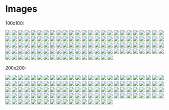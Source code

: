 # Images

100x100:

![](100x100/fancy-%2330furry.png)
![](100x100/fancy-aeoncat.png)
![](100x100/fancy-al.png)
![](100x100/fancy-ande.png)
![](100x100/fancy-atlas.png)
![](100x100/fancy-bartholomeow.png)
![](100x100/fancy-berry.png)
![](100x100/fancy-boot-belgium.png)
![](100x100/fancy-boot-brazil.png)
![](100x100/fancy-boot-croatia.png)
![](100x100/fancy-boot-england.png)
![](100x100/fancy-boot-france.png)
![](100x100/fancy-boot-russia.png)
![](100x100/fancy-boot-sweden.png)
![](100x100/fancy-boot-uruguay.png)
![](100x100/fancy-bugcat.png)
![](100x100/fancy-bugcatv2.png)
![](100x100/fancy-catamari.png)
![](100x100/fancy-catbury.png)
![](100x100/fancy-cathena.png)
![](100x100/fancy-catseye.png)
![](100x100/fancy-catyrax.png)
![](100x100/fancy-catzy.png)
![](100x100/fancy-celestialcyberdimension.png)
![](100x100/fancy-chatplongeur.png)
![](100x100/fancy-cheffurry.png)
![](100x100/fancy-chitten.png)
![](100x100/fancy-clover.png)
![](100x100/fancy-curdlin.png)
![](100x100/fancy-cyberberry.png)
![](100x100/fancy-dapp-e.png)
![](100x100/fancy-djmeowlody.png)
![](100x100/fancy-docpurr.png)
![](100x100/fancy-dogcat.png)
![](100x100/fancy-draco.png)
![](100x100/fancy-dracojunior.png)
![](100x100/fancy-dracothemagnificent.png)
![](100x100/fancy-dracula.png)
![](100x100/fancy-dreggo.png)
![](100x100/fancy-ducat.png)
![](100x100/fancy-dukecat.png)
![](100x100/fancy-earnie.png)
![](100x100/fancy-felono.png)
![](100x100/fancy-flutterbee.png)
![](100x100/fancy-fortunecat.png)
![](100x100/fancy-furbeard.png)
![](100x100/fancy-furlin.png)
![](100x100/fancy-furmione.png)
![](100x100/fancy-furrmingo.png)
![](100x100/fancy-genedough.png)
![](100x100/fancy-genesis.png)
![](100x100/fancy-glasswalker.png)
![](100x100/fancy-glitter.png)
![](100x100/fancy-goldendogcat.png)
![](100x100/fancy-goldendragoncat.png)
![](100x100/fancy-gwendolion.png)
![](100x100/fancy-hinecatone.png)
![](100x100/fancy-honu.png)
![](100x100/fancy-hypurrion.png)
![](100x100/fancy-jack.png)
![](100x100/fancy-kitijira.png)
![](100x100/fancy-kitt-e.png)
![](100x100/fancy-kittyformerlyknownasprince.png)
![](100x100/fancy-kittypride.png)
![](100x100/fancy-knightkitty.png)
![](100x100/fancy-krakitten.png)
![](100x100/fancy-lilbub.png)
![](100x100/fancy-lilbubthemagicalspacecat.png)
![](100x100/fancy-liondance.png)
![](100x100/fancy-lulu.png)
![](100x100/fancy-magmeow.png)
![](100x100/fancy-meowstro.png)
![](100x100/fancy-misspurrfect.png)
![](100x100/fancy-misterpurrfect.png)
![](100x100/fancy-mistletoe.png)
![](100x100/fancy-mono-chan.png)
![](100x100/fancy-negato.png)
![](100x100/fancy-page.png)
![](100x100/fancy-papacatuanuku.png)
![](100x100/fancy-pawderick.png)
![](100x100/fancy-pawrula.png)
![](100x100/fancy-pawzilla.png)
![](100x100/fancy-pepito.png)
![](100x100/fancy-phuziqaat.png)
![](100x100/fancy-pickles.png)
![](100x100/fancy-pizzazz.png)
![](100x100/fancy-poisonorchid.png)
![](100x100/fancy-purremyallaire.png)
![](100x100/fancy-purrity.png)
![](100x100/fancy-purrspero.png)
![](100x100/fancy-purrzival.png)
![](100x100/fancy-pussforprogress.png)
![](100x100/fancy-puuurrot.png)
![](100x100/fancy-rabbidkitty.png)
![](100x100/fancy-raspoutine.png)
![](100x100/fancy-robin.png)
![](100x100/fancy-santaclaws.png)
![](100x100/fancy-schrödingerscat.png)
![](100x100/fancy-sheilapurren.png)
![](100x100/fancy-shipcat.png)
![](100x100/fancy-shoopadoop.png)
![](100x100/fancy-sirmeowsalot.png)
![](100x100/fancy-skeletonne.png)
![](100x100/fancy-sparkles.png)
![](100x100/fancy-squib.png)
![](100x100/fancy-squiddlesworth.png)
![](100x100/fancy-stephfurthree.png)
![](100x100/fancy-stitches.png)
![](100x100/fancy-swish.png)
![](100x100/fancy-tabby.png)
![](100x100/fancy-tallythepurrocious.png)
![](100x100/fancy-vernon.png)
![](100x100/fancy-victoire.png)
![](100x100/fancy-vulcant.png)
![](100x100/fancy-vulcat.png)
![](100x100/fancy-whisper.png)
![](100x100/fancy-yuricatsuki.png)


200x200:

![](200x200/fancy-%2330furry.png)
![](200x200/fancy-aeoncat.png)
![](200x200/fancy-al.png)
![](200x200/fancy-ande.png)
![](200x200/fancy-atlas.png)
![](200x200/fancy-bartholomeow.png)
![](200x200/fancy-berry.png)
![](200x200/fancy-boot-belgium.png)
![](200x200/fancy-boot-brazil.png)
![](200x200/fancy-boot-croatia.png)
![](200x200/fancy-boot-england.png)
![](200x200/fancy-boot-france.png)
![](200x200/fancy-boot-russia.png)
![](200x200/fancy-boot-sweden.png)
![](200x200/fancy-boot-uruguay.png)
![](200x200/fancy-bugcat.png)
![](200x200/fancy-bugcatv2.png)
![](200x200/fancy-catamari.png)
![](200x200/fancy-catbury.png)
![](200x200/fancy-cathena.png)
![](200x200/fancy-catseye.png)
![](200x200/fancy-catyrax.png )
![](200x200/fancy-catzy.png)
![](200x200/fancy-celestialcyberdimension.png)
![](200x200/fancy-chatplongeur.png)
![](200x200/fancy-cheffurry.png)
![](200x200/fancy-chitten.png)
![](200x200/fancy-clover.png)
![](200x200/fancy-curdlin.png)
![](200x200/fancy-cyberberry.png)
![](200x200/fancy-dapp-e.png)
![](200x200/fancy-djmeowlody.png)
![](200x200/fancy-docpurr.png)
![](200x200/fancy-dogcat.png)
![](200x200/fancy-draco.png)
![](200x200/fancy-dracojunior.png)
![](200x200/fancy-dracothemagnificent.png)
![](200x200/fancy-dracula.png)
![](200x200/fancy-dreggo.png)
![](200x200/fancy-ducat.png)
![](200x200/fancy-dukecat.png)
![](200x200/fancy-earnie.png)
![](200x200/fancy-felono.png)
![](200x200/fancy-flutterbee.png)
![](200x200/fancy-fortunecat.png)
![](200x200/fancy-furbeard.png)
![](200x200/fancy-furlin.png)
![](200x200/fancy-furmione.png)
![](200x200/fancy-furrmingo.png)
![](200x200/fancy-genedough.png)
![](200x200/fancy-genesis.png)
![](200x200/fancy-glasswalker.png)
![](200x200/fancy-glitter.png)
![](200x200/fancy-goldendogcat.png)
![](200x200/fancy-goldendragoncat.png)
![](200x200/fancy-gwendolion.png)
![](200x200/fancy-hinecatone.png)
![](200x200/fancy-honu.png)
![](200x200/fancy-hypurrion.png)
![](200x200/fancy-jack.png)
![](200x200/fancy-kitijira.png)
![](200x200/fancy-kitt-e.png)
![](200x200/fancy-kittyformerlyknownasprince.png)
![](200x200/fancy-kittypride.png)
![](200x200/fancy-knightkitty.png)
![](200x200/fancy-krakitten.png)
![](200x200/fancy-lilbub.png)
![](200x200/fancy-lilbubthemagicalspacecat.png)
![](200x200/fancy-liondance.png)
![](200x200/fancy-lulu.png)
![](200x200/fancy-magmeow.png)
![](200x200/fancy-meowstro.png)
![](200x200/fancy-misspurrfect.png)
![](200x200/fancy-misterpurrfect.png)
![](200x200/fancy-mistletoe.png)
![](200x200/fancy-mono-chan.png)
![](200x200/fancy-negato.png)
![](200x200/fancy-page.png)
![](200x200/fancy-papacatuanuku.png)
![](200x200/fancy-pawderick.png)
![](200x200/fancy-pawrula.png)
![](200x200/fancy-pawzilla.png)
![](200x200/fancy-pepito.png)
![](200x200/fancy-phuziqaat.png)
![](200x200/fancy-pickles.png)
![](200x200/fancy-pizzazz.png)
![](200x200/fancy-poisonorchid.png)
![](200x200/fancy-purremyallaire.png)
![](200x200/fancy-purrity.png)
![](200x200/fancy-purrspero.png)
![](200x200/fancy-purrzival.png)
![](200x200/fancy-pussforprogress.png)
![](200x200/fancy-puuurrot.png)
![](200x200/fancy-rabbidkitty.png)
![](200x200/fancy-raspoutine.png)
![](200x200/fancy-robin.png)
![](200x200/fancy-santaclaws.png)
![](200x200/fancy-schrödingerscat.png)
![](200x200/fancy-sheilapurren.png)
![](200x200/fancy-shipcat.png)
![](200x200/fancy-shoopadoop.png)
![](200x200/fancy-sirmeowsalot.png)
![](200x200/fancy-skeletonne.png)
![](200x200/fancy-stephfurthree.png)
![](200x200/fancy-sparkles.png)
![](200x200/fancy-squib.png)
![](200x200/fancy-squiddlesworth.png)
![](200x200/fancy-stitches.png)
![](200x200/fancy-swish.png)
![](200x200/fancy-tabby.png)
![](200x200/fancy-tallythepurrocious.png)
![](200x200/fancy-vernon.png)
![](200x200/fancy-victoire.png)
![](200x200/fancy-vulcant.png)
![](200x200/fancy-vulcat.png)
![](200x200/fancy-whisper.png)
![](200x200/fancy-yuricatsuki.png)
